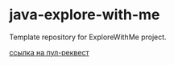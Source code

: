 # java-explore-with-me
Template repository for ExploreWithMe project.

[ссылка на пул-реквест](https://github.com/SalipA/java-explore-with-me/pull/5)  
